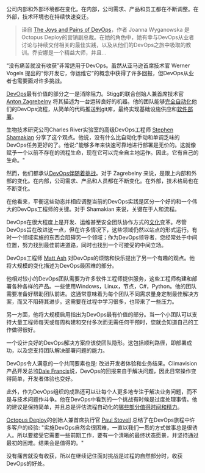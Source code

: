 <!--
title: DevOps的快乐与痛苦
cover: https://cdn.thenewstack.io/media/2024/01/042ce8e5-stone-1024x768.jpg
-->

公司内部和外部环境都在变化。在内部，公司需求、产品和员工都在不断调整。在外部，技术环境也在持续快速变迁。

> 译自 [The Joys and Pains of DevOps](https://thenewstack.io/the-joys-and-pains-of-devops/)，作者 Joanna Wyganowska 是Octopus Deploy的营销副总裁。在她的角色中，她有幸与DevOps从业者讨论与持续交付相关的最佳实践，以及从他们的DevOps之旅中吸取的教训。乔安娜是一个精益大师，并且...

“没有痛苦就没有收获”非常适用于DevOps。虽然从亚马逊首席技术官 Werner Vogels 提出的“你开发它，你运维它”的概念中获得了许多回报，但DevOps从业者也需要面对许多挑战。

[DevOps](https://thenewstack.io/devops/)最有价值的部分之一是消除阻力。Stigg的联合创始人兼首席技术官 [Anton Zagrebelny](https://www.linkedin.com/in/anton-zagrebelny/) 将其描述为一台运转良好的机器。他的团队能够[完全自动化](https://thenewstack.io/the-next-kubernetes-management-frontier-automation/)他们的DevOps流程，从简单的代码推送到git库，最终实现基础设施供应和[软件部署](https://thenewstack.io/ci-is-not-cd/)。

生物技术研究公司Charles River实验室的高级DevOps工程师 [Stephen Shamakian](https://www.linkedin.com/in/stephenshamakian/) 分享了这个观点。他说，没有什么比自动化手动和单调乏味的DevOps任务更好的了。他说:"能够多年来快速可靠地进行部署是无价的。这就像赋予一个以前不存在的流程生命，现在它可以完全自主地运作。因此，它有自己的生命。"

然而，他们都承认[DevOps伴随着挑战](https://thenewstack.io/baptism-by-fire-ns1-insights2020-surveys-the-current-challenges-of-devops/)。对于 Zagrebelny 来说，是跟上内部和外部的变化。在内部，公司需求、产品和人员都在不断变化。在外部，技术格局也在不断变化。

在他看来，平衡这些动态并相应调整当前的DevOps实践是区分一个好的和一个伟大的DevOps工程师的关键。对于 Shamakian 来说，关键在于人和流程。

DevOps在很大程度上是开发、运维甚至安全团队协作方式的[文化](https://thenewstack.io/best-practices-for-adopting-a-devops-culture/)变革。尽管DevOps旨在改进这一点，但在许多情况下，这些领域仍然以站点的形式运行。有时一个领域实施的东西会阻碍另一个领域；作为DevOps领导者，您经常处于中间位置，努力找到最佳前进道路，同时也找到一个可接受的中间立场。

DevOps工程师 [Matt Ash](https://www.linkedin.com/in/immattash/) 对DevOps的烦恼和快乐提出了另一个有趣的观点。他将大规模的变化描述为DevOps最困难的部分。

他相对较小的DevOps团队需要为许多软件工程师提供服务，这些工程师构建和部署各种各样的产品。一些使用Windows，Linux，节点，C#，Python。他的团队需要准备好帮助团队前进。这通常意味着为每个团队不同需求量身定制最佳解决方案，而又不阻碍其进步。这需要在过程中学习很多，也带来了一些压力。

另一方面，他将大规模启用指出为DevOps最有价值的部分。当一个小团队可以支持大量工程师每天或每周构建和交付多次而无需任何干预时，您就会知道自己的工作做得很好。

一个设计良好的DevOps解决方案应该使团队隐形。这包括顺利路径，即部署成功，以及您支持团队解决部署问题的能力。

DevOps令人满意的一个共同要素也是: 改进开发者体验和业务结果。Climavision产品开发总监[Dale Francis](https://www.linkedin.com/in/dale-francis-9147b2111/)说，DevOps的回报来自于解决问题，因此日常操作变得简单，开发者体验也变好。

此外，作为DevOps组织的成熟还可以让每个人更多地专注于解决业务问题，而不是与技术问题作斗争。他在DevOps中看到的一个挑战有时候是过度处理事情。他的建议是保持简单，并且总是评估流程自动化的[哪些部分值得时间和精力](https://thenewstack.io/how-shadow-automation-can-derail-larger-automation-efforts/)。

[Octopus Deploy](https://octopus.com/)的创始人兼首席执行官 [Paul Stovell](https://www.linkedin.com/in/paulstovell/) 总结了在DevOps旅程中许多客户的经验: "实施DevOps自然会很困难，一直以我们一贯的方式做事总是很诱人。所以要接受它需要一些前期工作，要有一个清晰的最终状态愿景，并坚持通过最初的困难。结果会是值得的。"

没有痛苦就没有收获，所以在继续记住面对挑战是过程的自然部分时，收获DevOps的好处。
